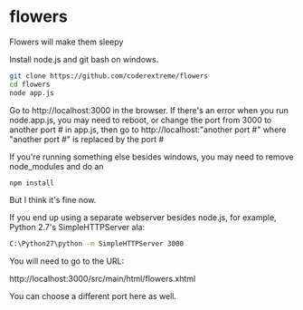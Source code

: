# flowers
Flowers will make them sleepy

Install node.js and git bash on windows.

```bash
git clone https://github.com/coderextreme/flowers
cd flowers
node app.js
```
Go to http://localhost:3000 in the browser.  If there's an error when you run node.app.js, you may need to reboot, or change the port from 3000 to another port # in app.js, then go to http://localhost:"another port #" where "another port #" is replaced by the port #


If you're running something else besides windows, you may need to remove node_modules and do an

```bash
npm install
```

But I think it's fine now.

If you end up using a separate webserver besides node.js, for example, Python 2.7's SimpleHTTPServer ala:

```bash
C:\Python27\python -m SimpleHTTPServer 3000
```

You will need to go to the URL:

http://localhost:3000/src/main/html/flowers.xhtml

You can choose a different port here as well.


